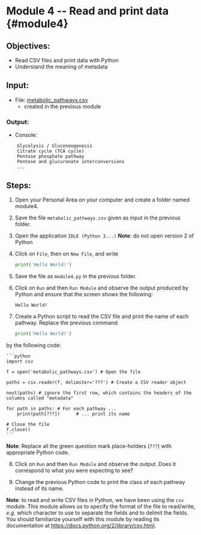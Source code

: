 # Module 4 -- Read and print data {#module4}

## Objectives:
- Read CSV files and print data with Python
- Understand the meaning of metadata

## Input:

- File: [metabolic_pathways.csv](files/metabolic_pathways.csv)
    - created in the previous module

### Output:
- Console:
```text
    Glycolysis / Gluconeogenesis
    Citrate cycle (TCA cycle)
    Pentose phosphate pathway
    Pentose and glucuronate interconversions
    ...
```
    
## Steps:

1. Open your Personal Area on your computer and create a folder named module4.

2. Save the file `metabolic_pathways.csv` given as input in the previous folder.

3. Open the application `IDLE (Python 3...)`
**Note**: do not open version 2 of Python 

4. Click on `File`, then on `New File`, and write

    ```python
    print('Hello World!')
    ```

5. Save the file as `module4.py` in the previous folder.

6. Click on `Run` and then `Run Module` and observe the output produced by Python and ensure that the screen shows the following:

    ```text
    Hello World!
    ```

7. Create a Python script to read the CSV file and print the name of each pathway. 
Replace the previous command: 

    ```python
    print('Hello World!')
    ```

by the following code:    

    ```python
    import csv
     
    f = open('metabolic_pathways.csv') # Open the file
  
    paths = csv.reader(f, delimiter='???') # Create a CSV reader object
    
    next(paths) # ignore the first row, which contains the headers of the columns called "metadata" 
        
    for path in paths: # For each pathway ...
        print(path[???])      # ... print its name
        
    # Close the file
    f.close()
    ```
    
**Note**: Replace all the green question mark place-holders (`???`) with appropriate Python code.

8. Click on `Run` and then `Run Module` and observe the output. 
Does it correspond to what you were expecting to see?

9. Change the previous Python code to print the class of each pathway instead of its name.

**Note**: to read and write CSV files in Python, we have been using the `csv` module.
This module allows us to specify the format of the file to read/write, _e.g._ which character to use to separate the fields and to delimit the fields.
You should familiarize yourself with this module by reading its documentation at <https://docs.python.org/2/library/csv.html>.


